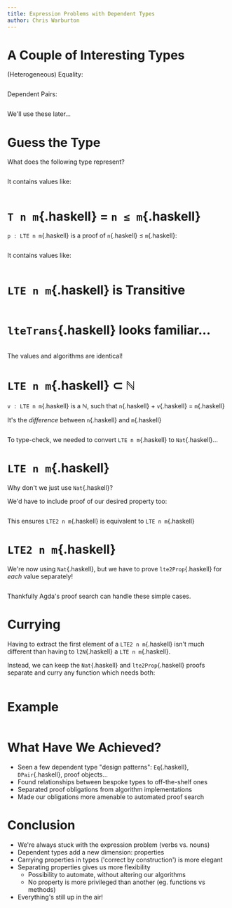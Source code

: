```yaml
---
title: Expression Problems with Dependent Types
author: Chris Warburton
---
```


# A Couple of Interesting Types #

<!-- Take our examples from exercises.agda to ensure they're up-to-date -->

<div style="display: none">

```{pipe="cat > getBetween"}
#!/usr/bin/env bash
# Returns stdin between lines matching $1 and $2
(grep -A 100 "$1" || (echo "'$1' NOT FOUND"; exit 1)) | tail -n +2 |
(grep -B 100 "$2" || (echo "'$2' NOT FOUND"; exit 1)) | head -n -1
```

```{pipe="cat > getEx"}
#!/bin/sh
set -e

# Look for a specific example in exercises.agda
./getBetween "^-- START EX $1" "^-- END EX $1" < root/exercises.agda |
    iconv -f UTF8 -t ASCII//TRANSLIT
```

```{pipe="sh"}
# Type-check our Agda
cp root/exercises.agda .
agda -c exercises.agda 1>&2 || exit 1

chmod +x get*
```

</div>

(Heterogeneous) Equality:

```{.haskell pipe="./getEx Eq_def"}
```

Dependent Pairs:

```{.haskell pipe="./getEx DPair_def"}
```

We'll use these later...

# Guess the Type #

What does the following type represent?

```{.haskell pipe="./getEx T_def"}
```

It contains values like:

```{.haskell pipe="./getEx T_vals"}
```

# `T n m`{.haskell} = `n ≤ m`{.haskell} #

`p : LTE n m`{.haskell} is a proof of `n`{.haskell} $\leq$ `m`{.haskell}:

```{.haskell pipe="./getEx LTE_def"}
```

It contains values like:

```{.haskell pipe="./getEx LTE_vals"}
```

# `LTE n m`{.haskell} is Transitive #

```{.haskell pipe="./getEx LTE_trans"}
```

# `lteTrans`{.haskell} looks familiar... #

```{.haskell pipe="./getEx Nat_def"}
```

The values and algorithms are identical!

# `LTE n m`{.haskell} $\subset$ ℕ #

`v : LTE n m`{.haskell} is a ℕ, such that `n`{.haskell} $+$ `v`{.haskell} $=$ `m`{.haskell}

It's the *difference* between `n`{.haskell} and `m`{.haskell}

```{.haskell pipe="./getEx LTE_prop"}
```

To type-check, we needed to convert `LTE n m`{.haskell} to `Nat`{.haskell}...

# `LTE n m`{.haskell} #

Why don't we just use `Nat`{.haskell}?

We'd have to include proof of our desired property too:

```{.haskell pipe="./getEx LTE2_def"}
```

This ensures `LTE2 n m`{.haskell} is equivalent to `LTE n m`{.haskell}

# `LTE2 n m`{.haskell} #

We're now using `Nat`{.haskell}, but we have to prove `lte2Prop`{.haskell} for *each* value separately!

```{.haskell pipe="./getEx LTE2_vals"}
```

Thankfully Agda's proof search can handle these simple cases.

# Currying #

Having to extract the first element of a `LTE2 n m`{.haskell} isn't much different than having to `l2N`{.haskell} a `LTE n m`{.haskell}.

Instead, we can keep the `Nat`{.haskell} and `lte2Prop`{.haskell} proofs separate and curry any function which needs both:

```{.haskell pipe="./getEx Curry_def"}
```

# Example #

```{.haskell pipe="./getEx Curry_one"}
```

# What Have We Achieved? #

 - Seen a few dependent type "design patterns": `Eq`{.haskell}, `DPair`{.haskell}, proof objects...
 - Found relationships between bespoke types to off-the-shelf ones
 - Separated proof obligations from algorithm implementations
 - Made our obligations more amenable to automated proof search

# Conclusion #

 - We're always stuck with the expression problem (verbs vs. nouns)
 - Dependent types add a new dimension: properties
 - Carrying properties in types ('correct by construction') is more elegant
 - Separating properties gives us more flexibility
    - Possibility to automate, without altering our algorithms
    - No property is more privileged than another (eg. functions vs methods)
 - Everything's still up in the air!

